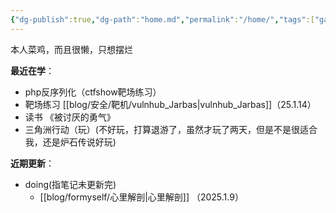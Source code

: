 ```yaml
---
{"dg-publish":true,"dg-path":"home.md","permalink":"/home/","tags":["gardenEntry"]}
---
```


本人菜鸡，而且很懒，只想摆烂


**最近在学**：
+ php反序列化（ctfshow靶场练习）
+ 靶场练习 [[blog/安全/靶机/vulnhub_Jarbas\|vulnhub_Jarbas]]（25.1.14）
+ 读书 《被讨厌的勇气》
+ 三角洲行动（玩）(不好玩，打算退游了，虽然才玩了两天，但是不是很适合我，还是炉石传说好玩)


**近期更新**：
+ doing(指笔记未更新完)
	+ [[blog/formyself/心里解剖\|心里解剖]] （2025.1.9）


